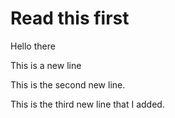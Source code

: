 # Read this first

Hello there

This is a new line 

This is the second new line.

This is the third new line that I added.
